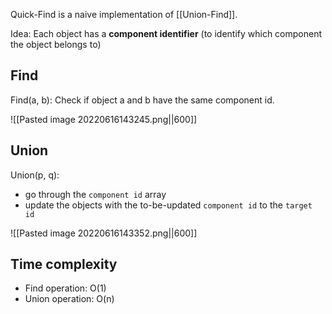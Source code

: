Quick-Find is a naive implementation of [[Union-Find]].

Idea: Each object has a **component identifier** (to identify which component the object belongs to)

## Find

Find(a, b): Check if object a and b have the same component id.
  
![[Pasted image 20220616143245.png||600]]

## Union

Union(p, q): 
- go through the `component id` array
- update the objects with the to-be-updated `component id` to the `target id`

![[Pasted image 20220616143352.png||600]]

## Time complexity

+ Find operation: O(1)
+ Union operation: O(n)